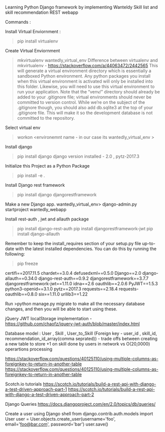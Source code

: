 Learning Python Django framework by implementing Wanteldy Skill list and skill recommendation REST webapp 


Commands : 

Install Virtual Enviornment :
>pip install virtualenv


Create Virtual Enviornment
>mkvirtualenv wantedly_virtual_env
Difference between virtualenv and mkvirtualenv - https://stackoverflow.com/a/44063472/2442565
This will generate a virtual environment directory which is essentially a sandboxed Python environment. Any python packages you install when this virtual environment is activated will only be installed into this folder. Likewise, you will need to use this virtual environment to run your application. Note that the “venv/” directory should already be added to your .gitignore file; virtual environments should never be committed to version control. While we’re on the subject of the .gitignore though, you should also add db.sqlite3 at the top of your .gitignore file. This will make it so the development database is not committed to the repository.

Select virtual env 
>workon <environemnt name - in our case its wantedly_virtual_env >

Install django
>pip install django
django version installed - 2.0 , pytz-2017.3

Initialize this Project as a Python Package
>pip install -e .

Install Django rest framework
>pip install django djangorestframework




Make a new Django app.
wantedly_virtual_env> django-admin.py startproject wantedly_webapp

Install rest-auth , jwt and allauth package
>pip install django-rest-auth
>pip install djangorestframework-jwt
>pip install django-allauth






Remember to keep the install_requires section of your setup.py file up-to-date with the latest installed dependencies. You can do this by running the following:
> pip freeze

certifi==2017.11.5
chardet==3.0.4
defusedxml==0.5.0
Django==2.0
django-allauth==0.34.0
django-rest-auth==0.9.2
djangorestframework==3.7.7
djangorestframework-jwt==1.11.0
idna==2.6
oauthlib==2.0.6
PyJWT==1.5.3
python3-openid==3.1.0
pytz==2017.3
requests==2.18.4
requests-oauthlib==0.8.0
six==1.11.0
urllib3==1.22


Run >python manage.py migrate 
to make all the necessary database changes, and then you will be able to start using these.

jQuery JWT localStorage implementation -
https://github.com/chaofz/jquery-jwt-auth/blob/master/index.html



Database model :
User , Skill , User_to_Skill  (Foreign key - user_id , skill_id, recommendation_id_array(comma seprated)) -  trade offs between creating a new table to store +1 on skill done by users in network vs O(20,0000) operartions processing  

https://stackoverflow.com/questions/40125110/using-multiple-columns-as-foreignkey-to-return-in-another-table
https://stackoverflow.com/questions/40125110/using-multiple-columns-as-foreignkey-to-return-in-another-table

Scotch.io tutorials
https://scotch.io/tutorials/build-a-rest-api-with-django-a-test-driven-approach-part-1
https://scotch.io/tutorials/build-a-rest-api-with-django-a-test-driven-approach-part-2

Django Queries
https://docs.djangoproject.com/en/2.0/topics/db/queries/


Create a user using Django shell
from django.contrib.auth.models import User
user = User.objects.create_user(username='foo', email='foo@bar.com', password='bar')
user.save()
